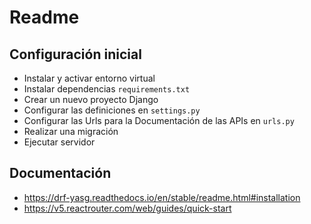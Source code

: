 # Readme

## Configuración inicial
- Instalar y activar entorno virtual
- Instalar dependencias `requirements.txt`
- Crear un nuevo proyecto Django
- Configurar las definiciones en `settings.py`
- Configurar las Urls para la Documentación de las APIs en `urls.py`
- Realizar una migración
- Ejecutar servidor


## Documentación
- https://drf-yasg.readthedocs.io/en/stable/readme.html#installation
- https://v5.reactrouter.com/web/guides/quick-start